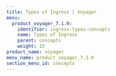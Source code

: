 ```yaml
---
title: Types of Ingress | Voyager
menu:
  product_voyager_7.1.0:
    identifier: ingress-types-concepts
    name: Types of Ingress
    parent: concepts
    weight: 15
product_name: voyager
menu_name: product_voyager_7.1.0
section_menu_id: concepts
---
```

